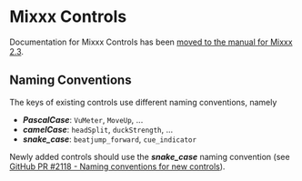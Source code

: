 # Mixxx Controls

Documentation for Mixxx Controls has been [moved to the manual for Mixxx 2.3](https://manual.mixxx.org/2.3/en/chapters/appendix/mixxx_controls.html).

## Naming Conventions

The keys of existing controls use different naming conventions, namely

  - ***PascalCase***: `VuMeter`, `MoveUp`, ...
  - ***camelCase***: `headSplit`, `duckStrength`, ...
  - ***snake\_case***: `beatjump_forward`, `cue_indicator`

Newly added controls should use the ***snake\_case*** naming
convention (see [GitHub PR \#2118 - Naming conventions for new controls](https://github.com/mixxxdj/mixxx/pull/2118#issuecomment-498126595)).
